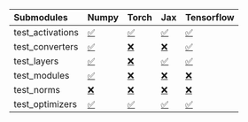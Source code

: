 | Submodules       | Numpy                                                                                                                           | Torch                                                                                                                           | Jax                                                                                                                             | Tensorflow                                                                                                                      |
|:-----------------|:--------------------------------------------------------------------------------------------------------------------------------|:--------------------------------------------------------------------------------------------------------------------------------|:--------------------------------------------------------------------------------------------------------------------------------|:--------------------------------------------------------------------------------------------------------------------------------|
| test_activations | <a href="https://github.com/unifyai/ivy/runs/7857427510?check_suite_focus=true" rel="noopener noreferrer" target="_blank">✅</a> | <a href="https://github.com/unifyai/ivy/runs/7857428569?check_suite_focus=true" rel="noopener noreferrer" target="_blank">✅</a> | <a href="https://github.com/unifyai/ivy/runs/7857429380?check_suite_focus=true" rel="noopener noreferrer" target="_blank">✅</a> | <a href="https://github.com/unifyai/ivy/runs/7857430414?check_suite_focus=true" rel="noopener noreferrer" target="_blank">✅</a> |
| test_converters  | <a href="https://github.com/unifyai/ivy/runs/7857427717?check_suite_focus=true" rel="noopener noreferrer" target="_blank">✅</a> | <a href="https://github.com/unifyai/ivy/runs/7857428699?check_suite_focus=true" rel="noopener noreferrer" target="_blank">❌</a> | <a href="https://github.com/unifyai/ivy/runs/7857429523?check_suite_focus=true" rel="noopener noreferrer" target="_blank">❌</a> | <a href="https://github.com/unifyai/ivy/runs/7857430562?check_suite_focus=true" rel="noopener noreferrer" target="_blank">✅</a> |
| test_layers      | <a href="https://github.com/unifyai/ivy/runs/7857427889?check_suite_focus=true" rel="noopener noreferrer" target="_blank">✅</a> | <a href="https://github.com/unifyai/ivy/runs/7857428819?check_suite_focus=true" rel="noopener noreferrer" target="_blank">❌</a> | <a href="https://github.com/unifyai/ivy/runs/7857429709?check_suite_focus=true" rel="noopener noreferrer" target="_blank">✅</a> | <a href="https://github.com/unifyai/ivy/runs/7857430710?check_suite_focus=true" rel="noopener noreferrer" target="_blank">✅</a> |
| test_modules     | <a href="https://github.com/unifyai/ivy/runs/7857428066?check_suite_focus=true" rel="noopener noreferrer" target="_blank">✅</a> | <a href="https://github.com/unifyai/ivy/runs/7857428962?check_suite_focus=true" rel="noopener noreferrer" target="_blank">❌</a> | <a href="https://github.com/unifyai/ivy/runs/7857429907?check_suite_focus=true" rel="noopener noreferrer" target="_blank">❌</a> | <a href="https://github.com/unifyai/ivy/runs/7857430907?check_suite_focus=true" rel="noopener noreferrer" target="_blank">❌</a> |
| test_norms       | <a href="https://github.com/unifyai/ivy/runs/7857428258?check_suite_focus=true" rel="noopener noreferrer" target="_blank">❌</a> | <a href="https://github.com/unifyai/ivy/runs/7857429115?check_suite_focus=true" rel="noopener noreferrer" target="_blank">❌</a> | <a href="https://github.com/unifyai/ivy/runs/7857430077?check_suite_focus=true" rel="noopener noreferrer" target="_blank">❌</a> | <a href="https://github.com/unifyai/ivy/runs/7857431175?check_suite_focus=true" rel="noopener noreferrer" target="_blank">❌</a> |
| test_optimizers  | <a href="https://github.com/unifyai/ivy/runs/7857428425?check_suite_focus=true" rel="noopener noreferrer" target="_blank">✅</a> | <a href="https://github.com/unifyai/ivy/runs/7857429234?check_suite_focus=true" rel="noopener noreferrer" target="_blank">✅</a> | <a href="https://github.com/unifyai/ivy/runs/7857430212?check_suite_focus=true" rel="noopener noreferrer" target="_blank">✅</a> | <a href="https://github.com/unifyai/ivy/runs/7857431318?check_suite_focus=true" rel="noopener noreferrer" target="_blank">✅</a> |